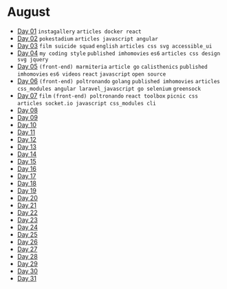 # August

- [Day 01](08-01-2016.md) `instagallery` `articles docker react`
- [Day 02](08-02-2016.md) `pokestadium` `articles javascript angular` 
- [Day 03](08-03-2016.md) `film suicide squad` `english` `articles css svg accessible_ui`
- [Day 04](08-04-2016.md) `my coding style` `published imhomovies` `es6` `articles css design svg jquery`
- [Day 05](08-05-2016.md) `(front-end) marmiteria` `article go` `calisthenics` `published imhomovies` `es6 videos` `react` `javascript` `open source`
- [Day 06](08-06-2016.md) `(front-end) poltronando` `golang` `published imhomovies` `articles css_modules angular laravel_javascript go selenium` `greensock`
- [Day 07](08-07-2016.md) `film` `(front-end) poltronando` `react toolbox` `picnic css` `articles socket.io javascript css_modules cli`
- [Day 08](08-08-2016.md)
- [Day 09](08-09-2016.md)
- [Day 10](08-10-2016.md)
- [Day 11](08-11-2016.md)
- [Day 12](08-12-2016.md)
- [Day 13](08-13-2016.md)
- [Day 14](08-14-2016.md)
- [Day 15](08-15-2016.md)
- [Day 16](08-16-2016.md)
- [Day 17](08-17-2016.md) 
- [Day 18](08-18-2016.md)
- [Day 19](08-19-2016.md)
- [Day 20](08-20-2016.md)
- [Day 21](08-21-2016.md)
- [Day 22](08-22-2016.md)
- [Day 23](08-23-2016.md)
- [Day 24](08-24-2016.md)
- [Day 25](08-25-2016.md)
- [Day 26](08-26-2016.md)
- [Day 27](08-27-2016.md)
- [Day 28](08-28-2016.md)
- [Day 29](08-29-2016.md)
- [Day 30](08-30-2016.md)
- [Day 31](08-31-2016.md)
